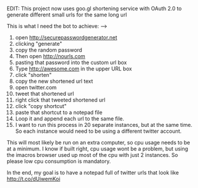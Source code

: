EDIT: This project now uses goo.gl shortening service with OAuth 2.0 to generate different small urls for the same long url

This is what I need the bot to achieve: -->

1. open http://securepasswordgenerator.net
2. clicking "generate"
3. copy the random password
4. Then open http://nourls.com
5. pasting that password into the custom url box
6. Type http://awesome.com in the upper URL box
7. click "shorten"
8. copy the new shortened url text
9. open twitter.com
10. tweet that shortened url
11. right click that tweeted shortened url
12. click "copy shortcut"
13. paste that shortcut to a notepad file
14. Loop it and append each url to the same file.
15. I want to run this process in 20 separate instances, but at the same time. So each instance would need to be using a different twitter account.

This will most likely be run on an extra computer, so cpu usage needs to be at a minimum. I know if built right, cpu usage wont be a problem, but using the imacros browser used up most of the cpu with just 2 instances. So please low cpu consumption is mandatory.

In the end, my goal is to have a notepad full of twitter urls that look like http://t.co/dUiwemKoi
